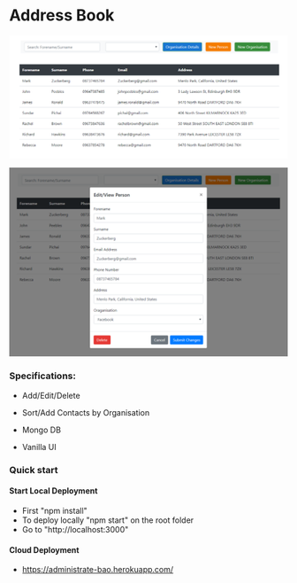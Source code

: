 # Address Book

![Main Page](main-page.PNG)

![New Contact](edit-add-person.PNG)

###  Specifications:
* Add/Edit/Delete
* Sort/Add Contacts by Organisation

* Mongo DB
* Vanilla UI

### Quick start

#### Start Local Deployment
* First "npm install"
* To deploy locally "npm start" on the root folder
* Go to "http://localhost:3000"

#### Cloud Deployment
* https://administrate-bao.herokuapp.com/
